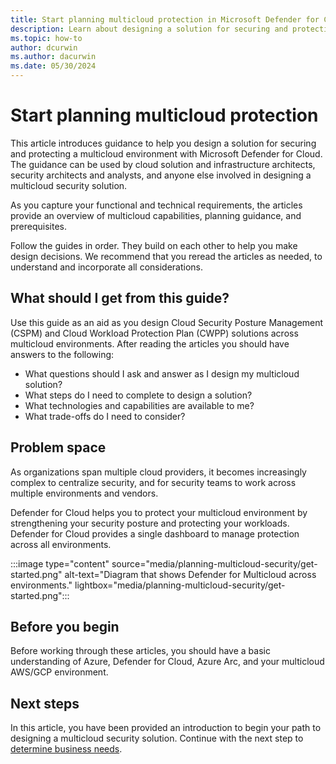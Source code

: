 ```yaml
---
title: Start planning multicloud protection in Microsoft Defender for Cloud
description: Learn about designing a solution for securing and protecting your multicloud environment with Microsoft Defender for Cloud.
ms.topic: how-to
author: dcurwin
ms.author: dacurwin
ms.date: 05/30/2024
---
```


# Start planning multicloud protection

This article introduces guidance to help you design a solution for securing and protecting a multicloud environment with Microsoft Defender for Cloud. The guidance can be used by cloud solution and infrastructure architects, security architects and analysts, and anyone else involved in designing a multicloud security solution.

As you capture your functional and technical requirements, the articles provide an overview of multicloud capabilities, planning guidance, and prerequisites.

Follow the guides in order. They build on each other to help you make design decisions. We recommend that you reread the articles as needed, to understand and incorporate all considerations.

## What should I get from this guide?

Use this guide as an aid as you design Cloud Security Posture Management (CSPM) and Cloud Workload Protection Plan (CWPP) solutions across multicloud environments. After reading the articles you should have answers to the following:

- What questions should I ask and answer as I design my multicloud solution?
- What steps do I need to complete to design a solution?
- What technologies and capabilities are available to me?
- What trade-offs do I need to consider?

## Problem space

As organizations span multiple cloud providers, it becomes increasingly complex to centralize security, and for security teams to work across multiple environments and vendors.

Defender for Cloud helps you to protect your multicloud environment by strengthening your security posture and protecting your workloads. Defender for Cloud provides a single dashboard to manage protection across all environments.

:::image type="content" source="media/planning-multicloud-security/get-started.png" alt-text="Diagram that shows Defender for Multicloud across environments." lightbox="media/planning-multicloud-security/get-started.png":::

## Before you begin

Before working through these articles, you should have a basic understanding of Azure, Defender for Cloud, Azure Arc, and your multicloud AWS/GCP environment.

## Next steps

In this article, you have been provided an introduction to begin your path to designing a multicloud security solution. Continue with the next step to [determine business needs](plan-multicloud-security-determine-business-needs.md).

